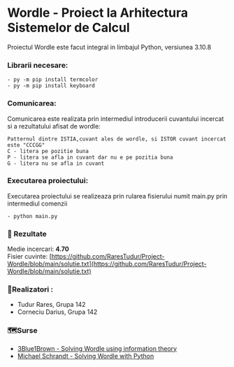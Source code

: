 # Wordle - Proiect la Arhitectura Sistemelor de Calcul
Proiectul Wordle este facut integral in limbajul Python, versiunea 3.10.8

### Librarii necesare:
```
- py -m pip install termcolor
- py -m pip install keyboard
```

### Comunicarea:
Comunicarea este realizata prin intermediul introducerii cuvantului incercat si a rezultatului afisat de wordle:
```
Patternul dintre ISTIA,cuvant ales de wordle, si ISTOR cuvant incercat este "CCCGG"
C - litera pe pozitie buna
P - litera se afla in cuvant dar nu e pe pozitia buna
G - litera nu se afla in cuvant
```

### Executarea proiectului:
Executarea proiectului se realizeaza prin rularea fisierului numit main.py prin intermediul comenzii
```
- python main.py
```

### :memo: Rezultate
Medie incercari: **4.70**\
Fisier cuvinte: [https://github.com/RaresTudur/Project-Wordle/blob/main/solutie.txt](https://github.com/RaresTudur/Project-Wordle/blob/main/solutie.txt)

### 👥Realizatori :
- Tudur Rares, Grupa 142
- Corneciu Darius, Grupa 142

### 🗺️Surse
 - [3Blue1Brown - Solving Wordle using information theory](https://www.youtube.com/watch?v=v68zYyaEmEA&ab_channel=3Blue1Brown)
 - [Michael Schrandt - Solving Wordle with Python](https://www.youtube.com/watch?v=7Kfg5-JlA30&t=2247s&ab_channel=MichaelSchrandt)

